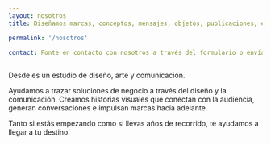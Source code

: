 ```yaml
---
layout: nosotros
title: Diseñamos marcas, conceptos, mensajes, objetos, publicaciones, experiencias, espacios y sistemas visuales

permalink: '/nosotros'

contact: Ponte en contacto con nosotros a través del formulario o envíanos un correo a hola@desdestudio.com y estaremos encantados de atenderte.
---
```


Desde es un estudio de diseño, arte y comunicación.

Ayudamos a trazar soluciones de negocio a través del diseño y la comunicación. Creamos historias visuales que conectan con la audiencia, generan conversaciones e impulsan marcas hacia adelante.

Tanto si estás empezando como si llevas años de recorrido, te ayudamos a llegar a tu destino.
